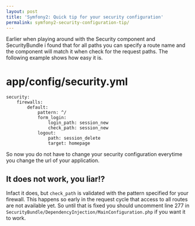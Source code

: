 ```yaml
---
layout: post
title: 'Symfony2: Quick tip for your security configuration'
permalink: symfony2-security-configuration-tip/
---
```


Earlier when playing around with the Security component and SecurityBundle i found that for all paths you can specify a route name
and the component will match it when check for the request paths. The following example shows how easy it is.

   # app/config/security.yml
    security:
        firewalls:
            default:
                pattern: ^/
                form_login:
                    login_path: session_new
                    check_path: session_new
                logout:
                    path: session_delete
                    target: homepage

So now you do not have to change your security configuration everytime you change the url of your application.

It does not work, you liar!?
----------------------------

Infact it does, but `check_path` is validated with the pattern specified for your firewall. This happens so early in the request
cycle that access to all routes are not available yet. So until that is fixed you should uncomment 
line 277 in `SecurityBundle/DependencyInjection/MainConfiguration.php` if you want it to work.
